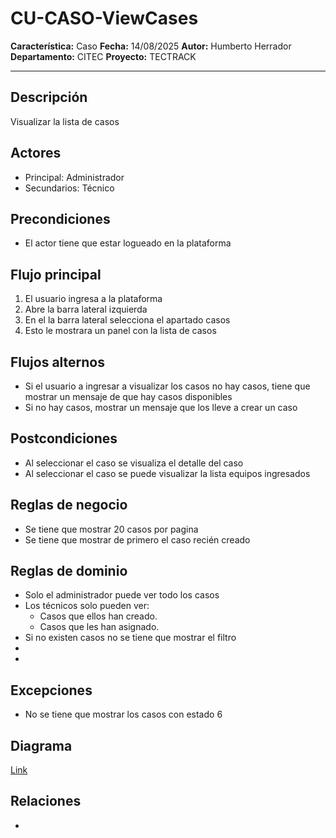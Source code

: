 # CU-CASO-ViewCases

**Característica:** Caso
**Fecha:** 14/08/2025
**Autor:** Humberto Herrador
**Departamento:** CITEC
**Proyecto:** TECTRACK

---
## Descripción
Visualizar la lista de casos

## Actores
- Principal: Administrador
- Secundarios: Técnico

## Precondiciones
- El actor tiene que estar logueado en la plataforma

## Flujo principal
1. El usuario ingresa a la plataforma
2. Abre la barra lateral izquierda 
3. En el la barra lateral selecciona  el apartado casos
4. Esto le mostrara un panel con la lista de casos

## Flujos alternos
- Si el usuario a ingresar a visualizar los casos no hay casos, tiene que mostrar un mensaje de que hay casos disponibles
- Si no hay casos, mostrar un mensaje que los lleve a crear un caso

## Postcondiciones
- Al seleccionar el caso se visualiza el detalle del caso
- Al seleccionar el caso se puede visualizar la lista equipos ingresados

## Reglas de negocio
- Se tiene que mostrar 20 casos por pagina
- Se tiene que mostrar de primero el caso recién creado

## Reglas de dominio
- Solo el administrador puede ver todo los casos
- Los técnicos solo pueden ver: 
	- Casos que ellos han creado.
	- Casos que les han asignado.
- Si no existen casos no se tiene que mostrar el filtro
- 
-  

## Excepciones
- No se tiene que mostrar los casos con estado 6 

## Diagrama
[Link](https://app.diagrams.net/#Hgrupotecun-citec-wbeto%2Fportal-tectrack-vite%2Fuse-case-diagram%2Fdocs%2Fcasos-uso%2Fcaso%2FCU-CASO-ViewCases.drawio#%7B%22pageId%22%3A%2258KHKjolmZH9Jl-Zs60m%22%7D)

## Relaciones
- 

<!--stackedit_data:
eyJoaXN0b3J5IjpbLTE3MTEwNTc3MDgsLTg4NTk2ODMzOSw0Mz
IwNTkzNzgsODQ0OTk1NTExLDMwMTIyODcyMywxNDk5MzU1ODE5
LDg2NDg3MDYzMywtNDE5MzAzODI3XX0=
-->